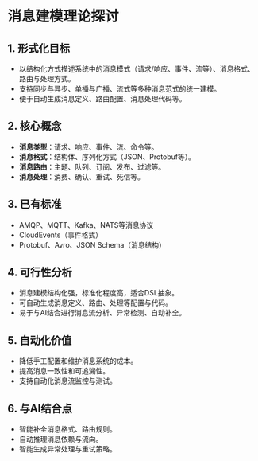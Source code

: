 # 消息建模理论探讨

## 1. 形式化目标

- 以结构化方式描述系统中的消息模式（请求/响应、事件、流等）、消息格式、路由与处理方式。
- 支持同步与异步、单播与广播、流式等多种消息范式的统一建模。
- 便于自动生成消息定义、路由配置、消息处理代码等。

## 2. 核心概念

- **消息类型**：请求、响应、事件、流、命令等。
- **消息格式**：结构体、序列化方式（JSON、Protobuf等）。
- **消息路由**：主题、队列、订阅、发布、过滤等。
- **消息处理**：消费、确认、重试、死信等。

## 3. 已有标准

- AMQP、MQTT、Kafka、NATS等消息协议
- CloudEvents（事件格式）
- Protobuf、Avro、JSON Schema（消息结构）

## 4. 可行性分析

- 消息建模结构化强，标准化程度高，适合DSL抽象。
- 可自动生成消息定义、路由、处理等配置与代码。
- 易于与AI结合进行消息流分析、异常检测、自动补全。

## 5. 自动化价值

- 降低手工配置和维护消息系统的成本。
- 提高消息一致性和可追溯性。
- 支持自动化消息流监控与测试。

## 6. 与AI结合点

- 智能补全消息格式、路由规则。
- 自动推理消息依赖与流向。
- 智能生成异常处理与重试策略。
